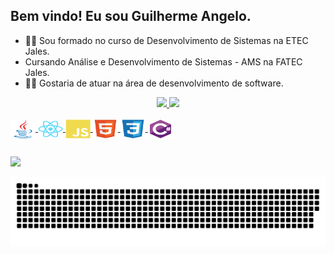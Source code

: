 ## Bem vindo! Eu sou Guilherme Angelo.

- 👨‍🎓 Sou formado no curso de Desenvolvimento de Sistemas na ETEC Jales.
- Cursando Análise e Desenvolvimento de Sistemas - AMS na FATEC Jales.
- 🧑‍💻 Gostaria de atuar na área de desenvolvimento de software.

<div align="center">
  <a href="https://github.com/Gui-Angelo-Silva/">
  <img height="165em" src="https://github-readme-stats.vercel.app/api?username=Gui-Angelo-Silva&show_icons=true&theme=dark&include_all_commits=true&count_private=true"/>
  <img height="165em" src="https://github-readme-stats.vercel.app/api/top-langs/?username=Gui-Angelo-Silva&layout=compact&langs_count=7&theme=dark"/>  
</div>

<div style="display: inline_block"><br>
  <img align="center" alt="Java logo" height="30" width="40" src="https://raw.githubusercontent.com/devicons/devicon/master/icons/java/java-original.svg">
  <img align="center" alt="David-React" height="30" width="40" src="https://raw.githubusercontent.com/devicons/devicon/master/icons/react/react-original.svg">
  <img align="center" alt="Js logo" height="30" width="40" src="https://raw.githubusercontent.com/devicons/devicon/master/icons/javascript/javascript-plain.svg">
  <img align="center" alt="HTML logo" height="30" width="40" src="https://raw.githubusercontent.com/devicons/devicon/master/icons/html5/html5-original.svg">
  <img align="center" alt="CSS logo" height="30" width="40" src="https://raw.githubusercontent.com/devicons/devicon/master/icons/css3/css3-original.svg">
  <img align="center" alt="Csharp logo" height="30" width="40" src="https://raw.githubusercontent.com/devicons/devicon/master/icons/csharp/csharp-original.svg">
</div>

##
 
<div> 
  <a href="https://www.linkedin.com/in/guilherme-angelo-silva" target="_blank"><img src="https://img.shields.io/badge/-LinkedIn-%230077B5?style=for-the-badge&logo=linkedin&logoColor=white" target="_blank"></a>  
</div>

  
 ![Snake animation](https://github.com/Gui-Angelo-Silva/Gui-Angelo-Silva/blob/output/github-contribution-grid-snake.svg)
